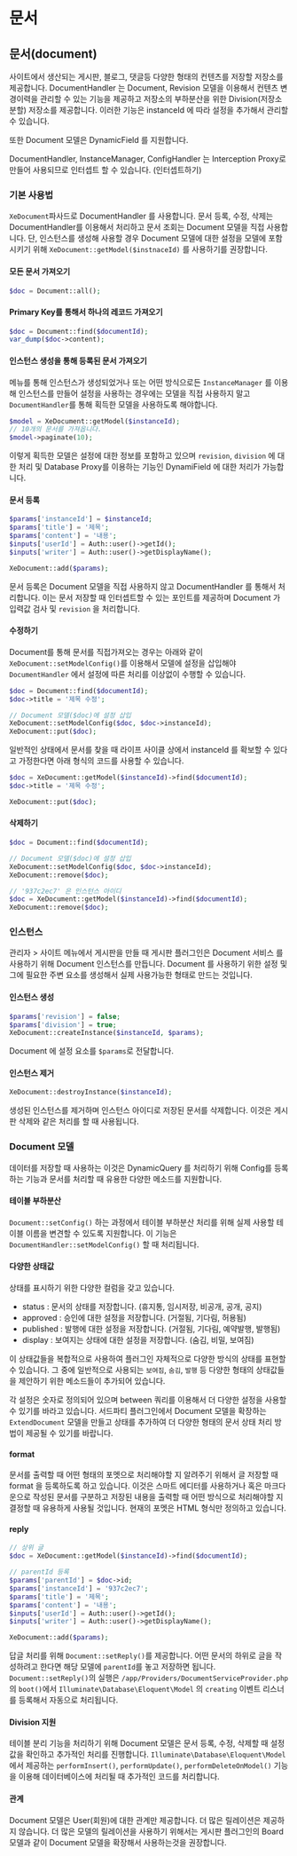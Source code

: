 # 문서

## 문서\(document\)

사이트에서 생산되는 게시판, 블로그, 댓글등 다양한 형태의 컨텐츠를 저장할 저장소를 제공합니다. DocumentHandler 는 Document, Revision 모델을 이용해서 컨텐츠 변경이력을 관리할 수 있는 기능을 제공하고 저장소의 부하분산을 위한 Division\(저장소 분할\) 저장소를 제공합니다. 이러한 기능은 instanceId 에 따라 설정을 추가해서 관리할 수 있습니다.

또한 Document 모델은 DynamicField 를 지원합니다.

DocumentHandler, InstanceManager, ConfigHandler 는 Interception Proxy로 만들어 사용되므로 인터셉트 할 수 있습니다. \(인터셉트하기\)

### 기본 사용법

`XeDocument`파사드로 DocumentHandler 를 사용합니다. 문서 등록, 수정, 삭제는 DocumentHandler를 이용해서 처리하고 문서 조회는 Document 모델을 직접 사용합니다. 단, 인스턴스를 생성해 사용할 경우 Document 모델에 대한 설정을 모델에 포함시키기 위해 `XeDocument::getModel($instnaceId)` 를 사용하기를 권장합니다.

#### 모든 문서 가져오기

```php
$doc = Document::all();
```

#### Primary Key를 통해서 하나의 레코드 가져오기

```php
$doc = Document::find($documentId);
var_dump($doc->content);
```

#### 인스턴스 생성을 통해 등록된 문서 가져오기

메뉴를 통해 인스턴스가 생성되었거나 또는 어떤 방식으로든 `InstanceManager` 를 이용해 인스턴스를 만들어 설정을 사용하는 경우에는 모델을 직접 사용하지 말고 `DocumentHandler`를 통해 획득한 모델을 사용하도록 해야합니다.

```php
$model = XeDocument::getModel($instanceId);
// 10개의 문서를 가져옵니다.
$model->paginate(10);
```

이렇게 획득한 모델은 설정에 대한 정보를 포함하고 있으며 `revision`, `division` 에 대한 처리 및 Database Proxy를 이용하는 기능인 DynamiField 에 대한 처리가 가능합니다.

#### 문서 등록

```php
$params['instanceId'] = $instanceId;
$params['title'] = '제목';
$params['content'] = '내용';
$inputs['userId'] = Auth::user()->getId();
$inputs['writer'] = Auth::user()->getDisplayName();

XeDocument::add($params);
```

문서 등록은 Document 모델을 직접 사용하지 않고 DocumentHandler 를 통해서 처리합니다. 이는 문서 저장할 때 인터셉트할 수 있는 포인트를 제공하며 Document 가 입력값 검사 및 `revision` 을 처리합니다.

#### 수정하기

Document를 통해 문서를 직접가져오는 경우는 아래와 같이 `XeDocument::setModelConfig()`를 이용해서 모델에 설정을 삽입해야 `DocumentHandler` 에서 설정에 따른 처리를 이상없이 수행할 수 있습니다.

```php
$doc = Document::find($documentId);
$doc->title = '제목 수정';

// Document 모델($doc)에 설정 삽입
XeDocument::setModelConfig($doc, $doc->instanceId);
XeDocument::put($doc);
```

일반적인 상태에서 문서를 찾을 때 라이프 사이클 상에서 instanceId 를 확보할 수 있다고 가정한다면 아래 형식의 코드를 사용할 수 있습니다.

```php
$doc = XeDocument::getModel($instanceId)->find($documentId);
$doc->title = '제목 수정';

XeDocument::put($doc);
```

#### 삭제하기

```php
$doc = Document::find($documentId);

// Document 모델($doc)에 설정 삽입
XeDocument::setModelConfig($doc, $doc->instanceId);
XeDocument::remove($doc);
```

```php
// '937c2ec7' 은 인스턴스 아이디
$doc = XeDocument::getModel($instanceId)->find($documentId);
XeDocument::remove($doc);
```

### 인스턴스

관리자 &gt; 사이트 메뉴에서 게시판을 만들 때 게시판 플러그인은 Document 서비스 를 사용하기 위해 Document 인스턴스를 만듭니다. Document 를 사용하기 위한 설정 및 그에 필요한 주변 요소를 생성해서 실제 사용가능한 형태로 만드는 것입니다.

#### 인스턴스 생성

```php
$params['revision'] = false;
$params['division'] = true;
XeDocument::createInstance($instanceId, $params);
```

Document 에 설정 요소를 `$params`로 전달합니다.

#### 인스턴스 제거

```php
XeDocument::destroyInstance($instanceId);
```

생성된 인스턴스를 제거하며 인스턴스 아이디로 저장된 문서를 삭제합니다. 이것은 게시판 삭제와 같은 처리를 할 때 사용됩니다.

### Document 모델

데이터를 저장할 때 사용하는 이것은 DynamicQuery 를 처리하기 위해 Config를 등록하는 기능과 문서를 처리할 때 유용한 다양한 메소드를 지원합니다.

#### 테이블 부하분산

`Document::setConfig()` 하는 과정에서 테이블 부하분산 처리를 위해 실제 사용할 테이블 이름을 변견할 수 있도록 지원합니다. 이 기능은 `DocumentHandler::setModelConfig()` 할 때 처리됩니다.

#### 다양한 상태값

상태를 표시하기 위한 다양한 컬럼을 갖고 있습니다.

* status : 문서의 상태를 저장합니다. \(휴지통, 임시저장, 비공개, 공개, 공지\)
* approved : 승인에 대한 설정을 저장합니다. \(거절됨, 기다림, 허용됨\)
* published : 발행에 대한 설정을 저장합니다. \(거절됨, 기다림, 예약발행, 발행됨\)
* display : 보여지는 상태에 대한 설정을 저장합니다. \(숨김, 비밀, 보여짐\)

이 상태값들을 복합적으로 사용하여 플러그인 자체적으로 다양한 방식의 상태를 표현할 수 있습니다. 그 중에 일반적으로 사용되는 `보여짐`, `숨김`, `발행` 등 다양한 형태의 상태값들을 제안하기 위한 메소드들이 추가되어 있습니다.

각 설정은 숫자로 정의되어 있으며 between 쿼리를 이용해서 더 다양한 설정을 사용할 수 있기를 바라고 있습니다. 서드파티 플러그인에서 Document 모델을 확장하는 `ExtendDocument` 모델을 만들고 상태를 추가하여 더 다양한 형태의 문서 상태 처리 방법이 제공될 수 있기를 바랍니다.

#### format

문서를 출력할 때 어떤 형태의 포멧으로 처리해야할 지 알려주기 위해서 글 저장할 때 format 을 등록하도록 하고 있습니다. 이것은 스마트 에디터를 사용하거나 혹은 마크다운으로 작성된 문서를 구분하고 저장된 내용을 출력할 때 어떤 방식으로 처리해야할 지 결정할 때 유용하게 사용될 것입니다. 현재의 포멧은 HTML 형식만 정의하고 있습니다.

#### reply

```php
// 상위 글
$doc = XeDocument::getModel($instanceId)->find($documentId);

// parentId 등록
$params['parentId'] = $doc->id;
$params['instanceId'] = '937c2ec7';
$params['title'] = '제목';
$params['content'] = '내용';
$inputs['userId'] = Auth::user()->getId();
$inputs['writer'] = Auth::user()->getDisplayName();

XeDocument::add($params);
```

답글 처리를 위해 `Document::setReply()`를 제공합니다. 어떤 문서의 하위로 글을 작성하려고 한다면 해당 모델에 `parentId`를 놓고 저장하면 됩니다. `Document::setReply()`의 실행은 `/app/Providers/DocumentServiceProvider.php` 의 `boot()`에서 `Illuminate\Database\Eloquent\Model` 의 `creating` 이벤트 리스너를 등록해서 자동으로 처리됩니다.

#### Division 지원

테이블 분리 기능을 처리하기 위해 Document 모델은 문서 등록, 수정, 삭제할 때 설정 값을 확인하고 추가적인 처리를 진행합니다. `Illuminate\Database\Eloquent\Model` 에서 제공하는 `performInsert()`, `performUpdate()`, `performDeleteOnModel()` 기능을 이용해 데이터베이스에 처리될 때 추가적인 코드를 처리합니다.

#### 관계

Document 모델은 User\(회원\)에 대한 관계만 제공합니다. 더 많은 릴레이션은 제공하지 않습니다. 더 많은 모델의 릴레이션을 사용하기 위해서는 게시판 플러그인의 Board 모델과 같이 Document 모델을 확장해서 사용하는것을 권장합니다.

